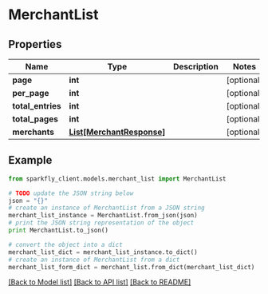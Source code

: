 # MerchantList


## Properties
Name | Type | Description | Notes
------------ | ------------- | ------------- | -------------
**page** | **int** |  | [optional] 
**per_page** | **int** |  | [optional] 
**total_entries** | **int** |  | [optional] 
**total_pages** | **int** |  | [optional] 
**merchants** | [**List[MerchantResponse]**](MerchantResponse.md) |  | [optional] 

## Example

```python
from sparkfly_client.models.merchant_list import MerchantList

# TODO update the JSON string below
json = "{}"
# create an instance of MerchantList from a JSON string
merchant_list_instance = MerchantList.from_json(json)
# print the JSON string representation of the object
print MerchantList.to_json()

# convert the object into a dict
merchant_list_dict = merchant_list_instance.to_dict()
# create an instance of MerchantList from a dict
merchant_list_form_dict = merchant_list.from_dict(merchant_list_dict)
```
[[Back to Model list]](../README.md#documentation-for-models) [[Back to API list]](../README.md#documentation-for-api-endpoints) [[Back to README]](../README.md)


